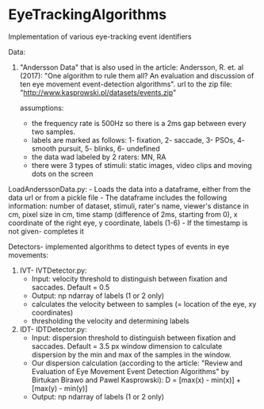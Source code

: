 # EyeTrackingAlgorithms
Implementation of various eye-tracking event identifiers

Data:
1. "Andersson Data" that is also used in the article:
    Andersson, R. et. al (2017): "One algorithm to rule them all? An evaluation and
    discussion of ten eye movement event-detection algorithms".
    url to the zip file: "http://www.kasprowski.pl/datasets/events.zip"

    assumptions: 
   - the frequency rate is 500Hz so there is a 2ms gap between every two samples.
   - labels are marked as follows: 1- fixation, 2- saccade, 3- PSOs, 4- smooth pursuit, 5- blinks, 6- undefined
   - the data wad labeled by 2 raters: MN, RA
   - there were 3 types of stimuli: static images, video clips and moving dots on the screen


LoadAnderssonData.py:
    - Loads the data into a dataframe, either from the data url or from a pickle file
    - The dataframe includes the following information:
        number of dataset, stimuli, rater's name, viewer's distance in cm, pixel size in cm, 
        time stamp (difference of 2ms, starting from 0), 
        x coordinate of the right eye, y coordinate, labels (1-6)
    - If the timestamp is not given- completes it


Detectors- implemented algorithms to detect types of events in eye movements:
1. IVT- IVTDetector.py:
    * Input: velocity threshold to distinguish between fixation and saccades. Default = 0.5
    * Output: np ndarray of labels (1 or 2 only)
    - calculates the velocity between to samples (= location of the eye, xy coordinates)
    - thresholding the velocity and determining labels
2. IDT- IDTDetector.py:
    * Input: dispersion threshold to distinguish between fixation and saccades. Default = 3.5 px
            window dimension to calculate dispersion by the min and max of the samples in the window.
    * Our dispersion calculation (according to the article: "Review and Evaluation of Eye Movement Event
Detection Algorithms" by Birtukan Birawo and Pawel Kasprowski): D = [max(x) - min(x)] + [max(y) - min(y)]
    * Output: np ndarray of labels (1 or 2 only)
    
    
